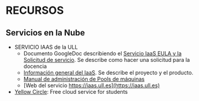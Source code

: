# RECURSOS

## Servicios en la Nube
* SERVICIO IAAS de la ULL
  * Documento GoogleDoc describiendo el [Servicio IaaS EULA y la Solicitud de servicio](https://docs.google.com/document/d/1noIAcAEzX1PuxxSLWuiTKzkLurAm9fL6vUmZN-A-kpE/edit#heading=h.8phafd22zwrf). Se describe como hacer una solicitud para la docencia
  * [Información general del IaaS](https://docs.google.com/document/d/1BYVULfCekK4oJosWAPu8C1AEMUVbIvtztLjVziNHVjk/edit#heading=h.gppwv2l7qycn). Se describe el proyecto y el producto.
  * [Manual de administración de Pools de máquinas](https://docs.google.com/document/d/157fVaO7Stt9C8myr3_OKVpEGbo8psz_MFP7EUVkuuA4/edit)
  * [Web del servicio https://iaas.ull.es](https://iaas.ull.es)
* [Yellow Circle](http://www.yellowcircle.net/): Free cloud service for students

